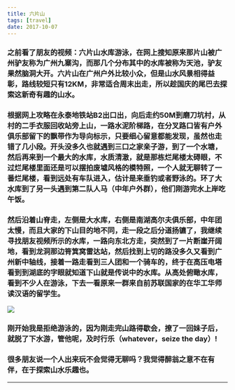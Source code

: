 ```yaml
---
title: 六片山
tags: [travel]
date: 2017-10-07
---
```


### 之前看了朋友的视频：六片山水库游泳，在网上搜知原来那片山被广州驴友称为广州九寨沟，而那几个分布其中的水库被称为天池，驴友果然脑洞大开。六片山在广州户外比较小众，但是山水风景相得益彰，路线较短只有12KM，非常适合周末出走，所以趁国庆的尾巴去探索这新奇有趣的山水。

### 根据网上攻略在永泰地铁站B2出口出，向后走约50M到磨刀坑村，从村的二手衣服回收站旁上山，一路水泥阶梯路，在分叉路口皆有户外俱乐部留下的飘带作为导向标示，只要细心留意都能发现，虽然也走错了几小段。开头没多久也就遇到三口之家亲子游，到了一个水塘，然后再来到一个最大的水库，水质清澈，就是那栋烂尾楼太碍眼，不过烂尾楼里面还是可以摆拍废墟风格的模特照，一个人就无聊转了一番烂尾楼，看到远处有车队进入，估计是来垂钓或者野泳的。环了大水库到了另一头遇到第二队人马（中年户外群），他们刚游完水上岸吃午饭。

### 然后沿着山脊走，左侧是大水库，右侧是南湖高尔夫俱乐部，中年团太慢，而且大家的下山目的地不同，走一段之后分道扬镳了，我继续寻找朋友视频所示的水库，一路向东北方走，突然到了一片断崖开阔地，看到龙洞那边筲箕窝雷达站，然后找到上切的路没多久又看到广州新中轴线，接着一路走看到三人团和一个骑车的，终于在高压电塔看到到湖底的字眼就知道下山就是传说中的水库。从高处俯瞰水库，看到不少人在游泳，下去一看原来一群来自前苏联国家的在华工华师读汉语的留学生。

![](https://wx1.sinaimg.cn/mw1024/67804861gy1fkcu7q19fsj21kw16o7wj.jpg)

### 刚开始我是拒绝游泳的，因为刚走完山路得歇会，撩了一回妹子后，就脱了下水游，管他呢，及时行乐（whatever，seize the day）!

### 很多朋友说一个人出来玩不会觉得无聊吗？我觉得醉翁之意不在有伴，在于探索山水乐趣也。

 * * *
